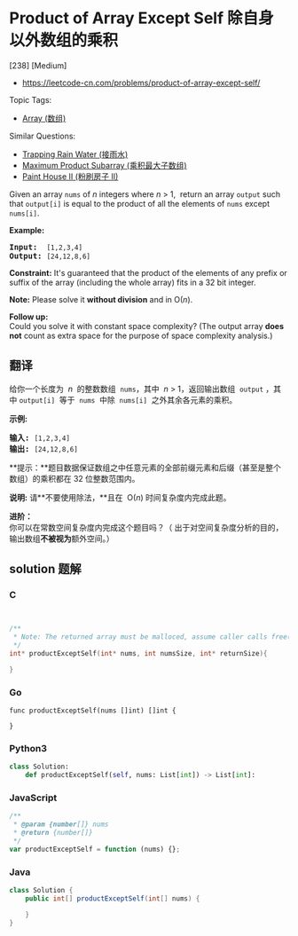 # Product of Array Except Self 除自身以外数组的乘积

[238] [Medium]

- https://leetcode-cn.com/problems/product-of-array-except-self/

Topic Tags:

- [Array (数组)](https://leetcode-cn.com/tag/array/)

Similar Questions:

- [Trapping Rain Water (接雨水)](https://leetcode-cn.com/problems/trapping-rain-water/)
- [Maximum Product Subarray (乘积最大子数组)](https://leetcode-cn.com/problems/maximum-product-subarray/)
- [Paint House II (粉刷房子 II)](https://leetcode-cn.com/problems/paint-house-ii/)

Given an array `nums` of _n_ integers where _n_ > 1,  return an array `output` such that `output[i]` is equal to the product of all the elements of `nums` except `nums[i]`.

**Example:**

<pre><b>Input:</b>  <code>[1,2,3,4]</code>
<b>Output:</b> <code>[24,12,8,6]</code>
</pre>

**Constraint:** It's guaranteed that the product of the elements of any prefix or suffix of the array (including the whole array) fits in a 32 bit integer.

**Note:** Please solve it **without division** and in O(_n_).

**Follow up:**  
Could you solve it with constant space complexity? (The output array **does not** count as extra space for the purpose of space complexity analysis.)

## 翻译

给你一个长度为  *n*  的整数数组  `nums`，其中  *n* > 1，返回输出数组  `output` ，其中 `output[i]`  等于  `nums`  中除  `nums[i]`  之外其余各元素的乘积。

**示例:**

<pre><strong>输入:</strong> <code>[1,2,3,4]</code>
<strong>输出:</strong> <code>[24,12,8,6]</code></pre>

**提示：**题目数据保证数组之中任意元素的全部前缀元素和后缀（甚至是整个数组）的乘积都在 32 位整数范围内。

**说明:** 请**不要使用除法，**且在  O(_n_) 时间复杂度内完成此题。

**进阶：**  
你可以在常数空间复杂度内完成这个题目吗？（ 出于对空间复杂度分析的目的，输出数组**不被视为**额外空间。）

## solution 题解

### C

```c


/**
 * Note: The returned array must be malloced, assume caller calls free().
 */
int* productExceptSelf(int* nums, int numsSize, int* returnSize){

}
```

### Go

```golang
func productExceptSelf(nums []int) []int {

}
```

### Python3

```python
class Solution:
    def productExceptSelf(self, nums: List[int]) -> List[int]:
```

### JavaScript

```javascript
/**
 * @param {number[]} nums
 * @return {number[]}
 */
var productExceptSelf = function (nums) {};
```

### Java

```java
class Solution {
    public int[] productExceptSelf(int[] nums) {

    }
}
```
